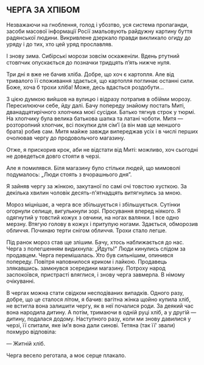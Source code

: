 ## ЧЕРГА ЗА ХПІБОМ

Незважаючи на гноблення, голод і убозтво, уся система пропаганди, засоби масової інформації Росії змальовують райдужну картину буття радянської людини.
Викривлене дзеркало правди викликало огиду до уряду і до тих, хто цей уряд прославляв.

І знову зима.
Сибірські морози зовсім оскаженіли.
Вдень ртутний стовпчик опускається до позначки тридцять п’ять нижче нуля.

Три дні я вже не бачив хліба.
Добре, що хоч є картопля.
Але від тривалого її споживання здається, що картопля поглинає останні сили.
Боже, хоча б трохи хліба!
Може, десь вдасться роздобути...

З цією думкою вийшов на вулицю і відразу потрапив в обійми морозу.
Пересилюючи себе, йду далі.
Бачу попереду знайому постать Миті, дванадцятирічного хлопчика моєї сусідки.
Батько тягнув строк у тюрмі.
На хлопчику була велика батькова шапка та латані чоботи.
Митя — розторопний хлопчик, всі покупки для сім’ї (а він мав ще меншого брата) робив сам.
Митя майже завжди випереджав усіх і в числі перших очолював чергу до продовольчого магазину.

Отже, я прискорив крок, аби не відстати від Миті: можливо, хоч сьогодні не доведеться довго стояти в черзі.

Але я помилявся.
Біля магазину було стільки людей, що мимоволі подумалось: „Люди стоять з вчорашнього дня”.

Я зайняв чергу за жінкою, закутаної по самі очі товстою хусткою.
За декілька хвилин чоловік десять-п'ятнадцять витягнулись за мною.

Мороз міцнішає, а черга все збільшується і збільшується.
Сутінки огорнули селище, вигулькнули зорі.
Просування вперед ніякого.
Я одягнутий у товстий кожух з овчини, на ногах валянки.
І все одно мерзну.
Втягую голову в кожух і притупую ногами.
Здається, обморозив обличчя.
Починаю терти снігом обличчя.
Трохи стало легше.

Під ранок мороз став ще злішим.
Бачу, хтось наближається до нас.
Черга з полегшенням видихнула: „Йдуть!” Люди кинулись слідом за продавцем.
Черга перемішалась.
Хто був сильнішим, опинився попереду.
Повітря наповнилося криком і лайкою.
Продавець злякавшись.
замкнувся зсередини магазину.
Потроху народ заспокоївся, пристрасті вляглися, і знову черга завмерла.
В німому очікуванні.

В чергах можна стати свідком несподіваних випадків.
Одного разу, добре, що це сталося літом, я бачив: вагітна жінка щойно купила хліб, не встигла вона залишити чергу, як в неї почалися роди.
За деякий час вона народила дитину.
А потім, тримаючи в одній руці хліб, а у другій — дитину, подалася додому.
Наступного разу, коли ми знову давилися у черзі, її спитали, яке ім’я вона дали синові.
Тетяна (так її' звали) похмуро відповіла:

— Житній хліб.

Черга весело реготала, а моє серце плакало.
